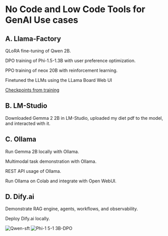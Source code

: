 # No Code and Low Code Tools for GenAI Use cases

## A. Llama-Factory
   
QLoRA fine-tuning of Qwen 2B.

DPO training of Phi-1.5-1.3B with user preference optimization.

PPO training of neox 20B with reinforcement learning.

Finetuned the LLMs using the LLama Board Web UI 

<a href='https://drive.google.com/drive/folders/1nZuBe-orLOyXNhsxZQANphU57I5r8Cd_?usp=drive_link'> Checkpoints from training </a> 

## B. LM-Studio

Downloaded Gemma 2 2B in LM-Studio, uploaded my diet pdf to the model, and interacted with it. 

## C. Ollama
   
Run Gemma 2B locally with Ollama.

Multimodal task demonstration with Ollama.

REST API usage of Ollama.

Run Ollama on Colab and integrate with Open WebUI.

## D. Dify.ai
   
Demonstrate RAG engine, agents, workflows, and observability.

Deploy Dify.ai locally.

![Qwen-sft](https://github.com/user-attachments/assets/0316eee9-1ba5-4f86-9357-434f6a2d02c7)
![Phi-1 5-1 3B-DPO](https://github.com/user-attachments/assets/e3314e88-a9ad-4075-bc0b-f85fd339c699)
